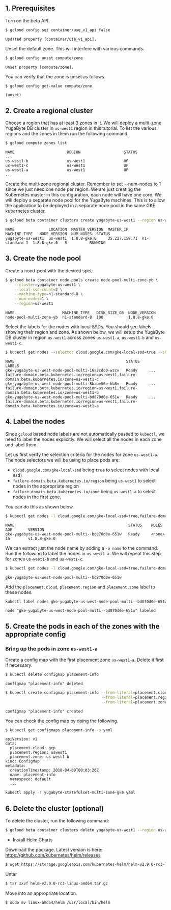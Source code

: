 ## 1. Prerequisites

Turn on the beta API.

```sh
$ gcloud config set container/use_v1_api false
```

```
Updated property [container/use_v1_api].
```

Unset the default zone. This will interfere with various commands.

```sh
$ gcloud config unset compute/zone
```

```
Unset property [compute/zone].
```

You can verify that the zone is unset as follows.

```sh
$ gcloud config get-value compute/zone
```

```
(unset)
```

## 2. Create a regional cluster

Choose a region that has at least 3 zones in it. We will deploy a multi-zone YugaByte DB cluster in `us-west1` region in this tutorial. To list the various regions and the zones in them run the following command.

```sh
$ gcloud compute zones list
```

```
NAME                       REGION                   STATUS
...
us-west1-b                 us-west1                 UP
us-west1-c                 us-west1                 UP
us-west1-a                 us-west1                 UP
...
```


Create the multi-zone regional cluster. Remember to set --num-nodes to 1 since we just need one node per region. We are just creating the Kubernetes master in this configuration, each node will have one core. We will deploy a separate node pool for the YugaByte machines. This is to allow the application to be deployed in a separate node pool in the same GKE kubernetes cluster.

```sh
$ gcloud beta container clusters create yugabyte-us-west1 --region us-west1 --num-nodes 1
```

```
NAME               LOCATION  MASTER_VERSION  MASTER_IP      MACHINE_TYPE   NODE_VERSION  NUM_NODES  STATUS
yugabyte-us-west1  us-west1  1.8.8-gke.0     35.227.159.71  n1-standard-1  1.8.8-gke.0   3          RUNNING
```


## 3. Create the node pool

Create a nood-pool with the desired spec.

```sh
$ gcloud beta container node-pools create node-pool-multi-zone-yb \
    --cluster=yugabyte-us-west1 \
    --local-ssd-count=2 \
    --machine-type=n1-standard-8 \
    --num-nodes=1 \
    --region=us-west1
```

```
NAME                     MACHINE_TYPE   DISK_SIZE_GB  NODE_VERSION
node-pool-multi-zone-yb  n1-standard-8  100           1.8.8-gke.0
```


Select the labels for the nodes with local SSDs. You should see labels showing their region and zone. As shown below, we will setup the YugaByte DB cluster in region `us-west1` across zones `us-west1-a`, `us-west1-b` and `us-west1-c`.

```sh
$ kubectl get nodes --selector cloud.google.com/gke-local-ssd=true --show-labels
```

```
NAME                                                 STATUS          LABELS
gke-yugabyte-us-west-node-pool-multi-16a2cdc0-wzcv   Ready     ...   failure-domain.beta.kubernetes.io/region=us-west1,failure-domain.beta.kubernetes.io/zone=us-west1-c
gke-yugabyte-us-west-node-pool-multi-8babe56e-hb8v   Ready     ...   failure-domain.beta.kubernetes.io/region=us-west1,failure-domain.beta.kubernetes.io/zone=us-west1-b
gke-yugabyte-us-west-node-pool-multi-bd870d0e-651w   Ready     ...   failure-domain.beta.kubernetes.io/region=us-west1,failure-domain.beta.kubernetes.io/zone=us-west1-a
```


## 4. Label the nodes

Since `gcloud` based node labels are not automatically passed to `kubectl`, we need to label the nodes explicitly. We will select all the nodes in each zone and label them.

Let us first verify the selection criteria for the nodes for zone `us-west1-a`. The node selectors we will be using to place pods are:
- `cloud.google.com/gke-local-ssd` being `true` to select nodes with local ssd)
- `failure-domain.beta.kubernetes.io/region` being `us-west1` to select nodes in the appropriate region
- `failure-domain.beta.kubernetes.io/zone` being `us-west1-a` to select nodes in the first zone.

You can do this as shown below.

```sh
$ kubectl get nodes -l cloud.google.com/gke-local-ssd=true,failure-domain.beta.kubernetes.io/zone=us-west1-a
```

```
NAME                                                  STATUS    ROLES     AGE       VERSION
gke-yugabyte-us-west-node-pool-multi--bd870d0e-651w   Ready     <none>    1h        v1.8.8-gke.0
```

We can extract just the node name by adding a `-o name` to the command. Run the following to label the nodes in `us-west1-a`. We will repeat this step for zones `us-west1-b` and `us-west1-c`.

```sh
$ kubectl get nodes -l cloud.google.com/gke-local-ssd=true,failure-domain.beta.kubernetes.io/zone=us-west1-a -o name | sed 's/nodes\///'
```

```
gke-yugabyte-us-west-node-pool-multi--bd870d0e-651w
```

Add the `placement.cloud`, `placement.region` and `placement.zone` label to these nodes.

```sh
kubectl label nodes gke-yugabyte-us-west-node-pool-multi--bd870d0e-651w placement.cloud=gcp placement.region=us-west1 placement.zone=us-west1-a
```

```
node "gke-yugabyte-us-west-node-pool-multi--bd870d0e-651w" labeled
```




## 5. Create the pods in each of the zones with the appropriate config

### Bring up the pods in zone `us-west1-a`

Create a config map with the first placement zone `us-west1-a`. Delete it first if necessary.

```sh
$ kubectl delete configmap placement-info
```

```
configmap "placement-info" deleted
```

```sh
$ kubectl create configmap placement-info --from-literal=placement.cloud=gcp \
                                          --from-literal=placement.region=uswest1 \
                                          --from-literal=placement.zone=us-west1-a
```

```
configmap "placement-info" created
```

You can check the config map by doing the following.

```sh
$ kubectl get configmaps placement-info -o yaml
```

```
apiVersion: v1
data:
  placement.cloud: gcp
  placement.region: uswest1
  placement.zone: us-west1-b
kind: ConfigMap
metadata:
  creationTimestamp: 2018-04-09T00:03:26Z
  name: placement-info
  namespace: default
  ...
```

```sh
kubectl apply -f yugabyte-statefulset-multi-zone-gke.yaml
```


## 6. Delete the cluster (optional)

To delete the cluster, run the following command:

```sh
$ gcloud beta container clusters delete yugabyte-us-west1 --region us-west1
```


- Install Helm Charts

Download the package. Latest version is here: https://github.com/kubernetes/helm/releases

```sh
$ wget https://storage.googleapis.com/kubernetes-helm/helm-v2.9.0-rc3-linux-amd64.tar.gz
```

Untar

```sh
$ tar zxvf helm-v2.9.0-rc3-linux-amd64.tar.gz
```

Move into an appropriate location.

```sh
$ sudo mv linux-amd64/helm /usr/local/bin/helm
```
